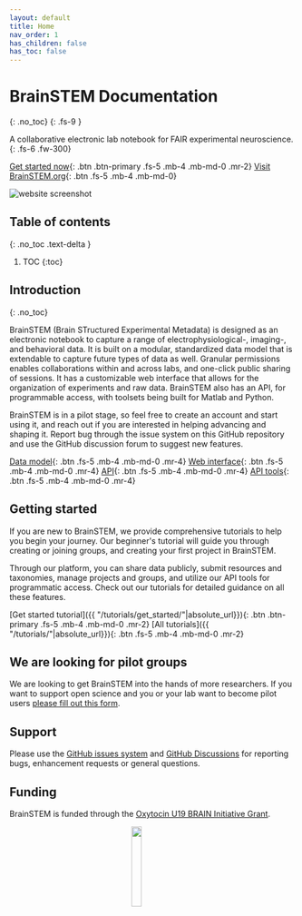 ```yaml
---
layout: default
title: Home
nav_order: 1
has_children: false
has_toc: false
---
```


# BrainSTEM Documentation
{: .no_toc}
{: .fs-9 }

A collaborative electronic lab notebook for FAIR experimental neuroscience.
{: .fs-6 .fw-300}

[Get started now](#getting-started){: .btn .btn-primary .fs-5 .mb-4 .mb-md-0 .mr-2} [Visit BrainSTEM.org](https://www.brainstem.org/){: .btn .fs-5 .mb-4 .mb-md-0}

![website screenshot](/assets/images/website_screenshot_v2.jpg)

## Table of contents
{: .no_toc .text-delta }

1. TOC
{:toc}

## Introduction
{: .no_toc}

BrainSTEM (Brain STructured Experimental Metadata) is designed as an electronic notebook to capture a range of electrophysiological-, imaging-, and behavioral data. It is built on a modular, standardized data model that is extendable to capture future types of data as well. Granular permissions enables collaborations within and across labs, and one-click public sharing of sessions. It has a customizable web interface that allows for the organization of experiments and raw data. BrainSTEM also has an API, for programmable access, with toolsets being built for Matlab and Python.

BrainSTEM is in a pilot stage, so feel free to create an account and start using it, and reach out if you are interested in helping advancing and shaping it. Report bug through the issue system on this GitHub repository and use the GitHub discussion forum to suggest new features.

[Data model]({{"/datamodel/"|absolute_url}}){: .btn .fs-5 .mb-4 .mb-md-0 .mr-4} [Web interface]({{"/webinterface/"|absolute_url}}){: .btn .fs-5 .mb-4 .mb-md-0 .mr-4} [API]({{"/api/"|absolute_url}}){: .btn .fs-5 .mb-4 .mb-md-0 .mr-4} [API tools]({{"/api-tools/"|absolute_url}}){: .btn .fs-5 .mb-4 .mb-md-0 .mr-4}

## Getting started

If you are new to BrainSTEM, we provide comprehensive tutorials to help you begin your journey. Our beginner's tutorial will guide you through creating or joining groups, and creating your first project in BrainSTEM.

Through our platform, you can share data publicly, submit resources and taxonomies, manage projects and groups, and utilize our API tools for programmatic access. Check out our tutorials for detailed guidance on all these features.

[Get started tutorial]({{ "/tutorials/get_started/"|absolute_url}}){: .btn .btn-primary .fs-5 .mb-4 .mb-md-0 .mr-2}
[All tutorials]({{ "/tutorials/"|absolute_url}}){: .btn .fs-5 .mb-4 .mb-md-0 .mr-2}

## We are looking for pilot groups

We are looking to get BrainSTEM into the hands of more researchers. If you want to support open science and you or your lab want to become pilot users [please fill out this form](https://docs.google.com/forms/d/e/1FAIpQLSctFj4ek5Ib-1FQoi9KeGzCkg6o-cuM26oggNu8FYeKRqNpwg/viewform).

## Support

Please use the [GitHub issues system](https://github.com/brainstem-org/brainstem_support/issues) and [GitHub Discussions](https://github.com/brainstem-org/brainstem_support/discussions) for reporting bugs, enhancement requests or general questions.

## Funding

BrainSTEM is funded through the [Oxytocin U19 BRAIN Initiative Grant](https://med.nyu.edu/departments-institutes/neuroscience/research/shared-research-resources/oxytocin-u19-brain-initiative-grant).

<p align="center">
	<img src="/assets/images/brain_initiative.png" width="19%">&emsp;&emsp;&emsp;&emsp;
</p>